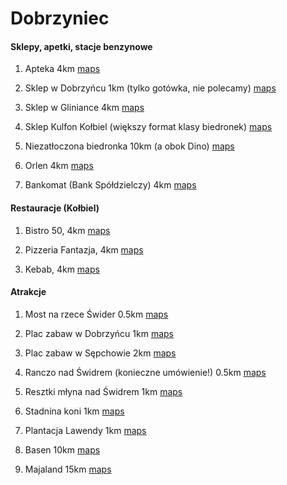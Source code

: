 # Dobrzyniec

#### Sklepy, apetki, stacje benzynowe

1) Apteka 4km [maps](https://www.google.com/maps/place/Apteka+%C5%9Aw.+Wawrzy%C5%84ca/@52.1318417,21.4169987,248m/data=!3m1!1e3!4m5!3m4!1s0x471f2b3947ce621d:0xec9753d89d046638!8m2!3d52.1314242!4d21.4165202)

2) Sklep w Dobrzyńcu 1km (tylko gotówka, nie polecamy) [maps](https://www.google.com/maps/place/Dobrzyniec+22,+05-340+Dobrzyniec/@52.1133414,21.4590217,147m/data=!3m1!1e3!4m5!3m4!1s0x471f2cb2302542c3:0xcf5bab62cbd1ecbb!8m2!3d52.1134579!4d21.460058)

3) Sklep w Gliniance 4km [maps](https://www.google.com/maps/place/Sklep+Spo%C5%BCywczy+ABC/@52.1313751,21.4161451,270m/data=!3m1!1e3!4m5!3m4!1s0x471f2b38ee12fda9:0xe93b5593cee13b42!8m2!3d52.1317354!4d21.4159657)

4) Sklep Kulfon Kołbiel (większy format klasy biedronek) [maps](https://www.google.com/maps/place/Kulfon/@52.0652874,21.4772799,634m/data=!3m1!1e3!4m5!3m4!1s0x0:0x466c45df57266a71!8m2!3d52.0646215!4d21.482481)

4) Niezatłoczona biedronka 10km (a obok Dino) [maps](https://www.google.com/maps/place/Biedronka/@52.0971951,21.3769551,27064m/data=!3m1!1e3!4m9!1m2!2m1!1sbiedronka!3m5!1s0x471f33a6e6cbd9cb:0x99b96875427d27c8!8m2!3d52.1003102!4d21.6084879!15sCgliaWVkcm9ua2EiA4gBAVoLIgliaWVkcm9ua2GSARRkaXNjb3VudF9zdXBlcm1hcmtldA)

5) Orlen 4km [maps](https://www.google.com/maps/place/Petrol+Station+ORLEN/@52.0624093,21.4610939,3435m/data=!3m1!1e3!4m5!3m4!1s0x4718d2f972db9a69:0xcb263f79f7c40eb7!8m2!3d52.0605718!4d21.4694151)

6) Bankomat (Bank Spółdzielczy) 4km [maps](https://www.google.com/maps/place/BS+Otwock/@52.1311743,21.4159065,141m/data=!3m1!1e3!4m5!3m4!1s0x471f2b388dbb971b:0xbec1faf3e30d3a6e!8m2!3d52.1313695!4d21.4166588)

#### Restauracje (Kołbiel)

1) Bistro 50, 4km [maps](https://www.google.com/maps/place/BISTRO+50+Restauracja+Smacznie+i+swie%C5%BCo/@52.0604206,21.4681115,170m/data=!3m1!1e3!4m5!3m4!1s0x4718d2551a98c3c7:0x23750f5c3aabf190!8m2!3d52.0604429!4d21.4690066)

2) Pizzeria Fantazja, 4km [maps](https://www.google.com/maps/place/Pizzeria+Fantazja/@52.0652874,21.4772799,634m/data=!3m1!1e3!4m5!3m4!1s0x4718d2fbbf671f67:0xf2a7da4fd253a60c!8m2!3d52.0668145!4d21.4829288)

3) Kebab, 4km [maps](https://www.google.com/maps/place/KEBAB+w+Ko%C5%82bieli/@52.0652874,21.4772799,634m/data=!3m1!1e3!4m5!3m4!1s0x0:0x1a3507b3285f3787!8m2!3d52.0641279!4d21.4782527)


#### Atrakcje

1) Most na rzece Świder 0.5km [maps](https://goo.gl/maps/JrBysnMXFSaVvg5K7)

2) Plac zabaw w Dobrzyńcu 1km [maps](https://www.google.com/maps/place/Wiejski+Plac+Zabaw/@52.1122745,21.4570373,312m/data=!3m1!1e3!4m5!3m4!1s0x471f2d5af9566701:0x77e817483da2fa50!8m2!3d52.1126368!4d21.4590154)

3) Plac zabaw w Sępchowie 2km [maps](https://www.google.com/maps/place/S%C4%99poch%C3%B3w+50,+05-340+S%C4%99poch%C3%B3w/@52.0904955,21.4671174,106m/data=!3m1!1e3!4m5!3m4!1s0x4718d33b87dce13b:0x6562860cba314540!8m2!3d52.0906079!4d21.4676759)

4) Ranczo nad Świdrem (konieczne umówienie!) 0.5km [maps](https://www.google.com/maps/place/Ranczo+nad+%C5%9Awidrem/@52.1124799,21.4330794,1381m/data=!3m1!1e3!4m5!3m4!1s0x471f2d7786818fcb:0x4f6e25fd3e457fe3!8m2!3d52.1131795!4d21.4406304)

5) Resztki młyna nad Świdrem 1km [maps](https://www.google.com/maps/place/Stary+Jaz+na+%C5%9Awidrze,+TARACHOWIZNA./@52.1124799,21.4330794,1691m/data=!3m1!1e3!4m12!1m6!3m5!1s0x471f2d7786818fcb:0x4f6e25fd3e457fe3!2sRanczo+nad+%C5%9Awidrem!8m2!3d52.1131795!4d21.4406304!3m4!1s0x0:0x76c570ff6bd32dc4!8m2!3d52.1160788!4d21.4368271)

6) Stadnina koni 1km [maps](https://www.google.com/maps/place/52%C2%B006'01.5%22N+21%C2%B027'32.3%22E/@52.100414,21.4576597,423m/data=!3m2!1e3!4b1!4m6!3m5!1s0x0:0xd6dccfa56df9b419!7e2!8m2!3d52.1004122!4d21.4589801)

7) Plantacja Lawendy 1km [maps](https://www.google.com/maps/place/Lawendowa+Siwianka+-+plantacja+lawendy/@52.1093756,21.4187048,3583m/data=!3m1!1e3!4m12!1m6!3m5!1s0x471f2d7786818fcb:0x4f6e25fd3e457fe3!2sRanczo+nad+%C5%9Awidrem!8m2!3d52.1131795!4d21.4406304!3m4!1s0x4718d30280cacc5d:0x1a34bcb1716795dd!8m2!3d52.1092003!4d21.436429)

8) Basen 10km [maps](https://goo.gl/maps/YeoFa3ikqyybm1hT8)

9) Majaland 15km  [maps](https://goo.gl/maps/wB7WWk5qEgqk8Eit6)

